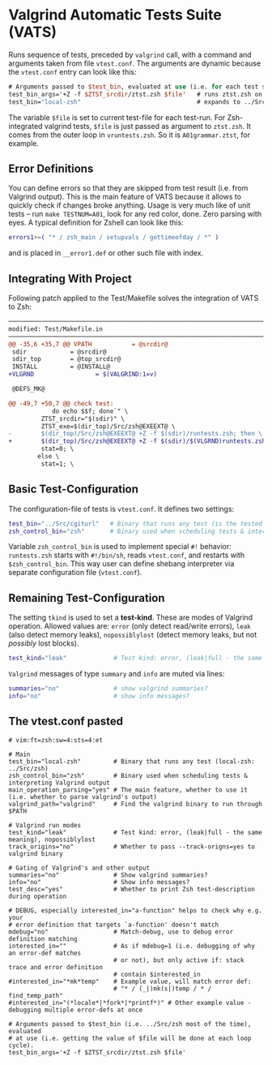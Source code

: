 # Valgrind Automatic Tests Suite (VATS)

Runs sequence of tests, preceded by `valgrind` call, with a command and arguments taken from file `vtest.conf`.
The arguments are dynamic because the `vtest.conf` entry can look like this:

```SystemVerilog
# Arguments passed to $test_bin, evaluated at use (i.e. for each test separately)
test_bin_args='+Z -f $ZTST_srcdir/ztst.zsh $file'   # runs ztst.zsh on given $file
test_bin="local-zsh"                                # expands to ../Src/zsh
```

The variable `$file` is set to current test-file for each test-run. For Zsh-integrated valgrind tests, `$file` is just passed as argument to `ztst.zsh`. It comes from the outer loop in `vruntests.zsh`. So it is `A01grammar.ztst`, for example.

## Error Definitions

You can define errors so that they are skipped from test result (i.e. from Valgrind output). This is
the main feature of VATS because it allows to quickly check if changes broke anything. Usage is very
much like of unit tests – run `make TESTNUM=A01`, look for any red color, done. Zero parsing with
eyes. A typical definition for Zshell can look like this:

```zsh
errors1+=( "* / zsh_main / setupvals / gettimeofday / *" )
```

and is placed in `__error1.def` or other such file with index.

## Integrating With Project

Following patch applied to the Test/Makefile solves the integration of VATS to Zsh:
```diff
──────────────────────────────────────────────────────────────────────────────────────────
modified: Test/Makefile.in
──────────────────────────────────────────────────────────────────────────────────────────
@@ -35,6 +35,7 @@ VPATH           = @srcdir@
 sdir            = @srcdir@
 sdir_top        = @top_srcdir@
 INSTALL         = @INSTALL@
+VLGRND                 = $(VALGRIND:1=v)

 @DEFS_MK@

@@ -49,7 +50,7 @@ check test:
            do echo $$f; done`" \
         ZTST_srcdir="$(sdir)" \
         ZTST_exe=$(dir_top)/Src/zsh@EXEEXT@ \
-        $(dir_top)/Src/zsh@EXEEXT@ +Z -f $(sdir)/runtests.zsh; then \
+        $(dir_top)/Src/zsh@EXEEXT@ +Z -f $(sdir)/$(VLGRND)runtests.zsh; then \
         stat=0; \
        else \
         stat=1; \
```

## Basic Test-Configuration

The configuration-file of tests is `vtest.conf`. It defines two settings:

```zsh
test_bin="../Src/cgiturl"   # Binary that runs any test (is the tested program itself)
zsh_control_bin="zsh"       # Binary used when scheduling tests & interpreting Valgrind output
```

Variable `zsh_control_bin` is used to implement special `#!` behavior: `runtests.zsh`
starts with `#!/bin/sh`, reads `vtest.conf`, and restarts with `$zsh_control_bin`. This way
user can define shebang interpreter via separate configuration file (`vtest.conf`).

## Remaining Test-Configuration

The setting `tkind` is used to set a **test-kind**. These are modes of Valgrind operation.
Allowed values are: `error` (only detect read/write errors), `leak` (also detect memory leaks),
`nopossiblylost` (detect memory leaks, but not _possibly_ lost blocks).

```zsh
test_kind="leak"             # Test kind: error, (leak|full - the same meaning), nopossiblylost 
```

`Valgrind` messages of type `summary` and `info` are muted via lines:

```zsh
summaries="no"               # show valgrind summaries?
info="no"                    # show info messages?
```

## The vtest.conf pasted

```zsh# -*- Mode: sh; indent-tabs-mode: nil; -*-
# vim:ft=zsh:sw=4:sts=4:et

# Main
test_bin="local-zsh"         # Binary that runs any test (local-zsh: ../Src/zsh)
zsh_control_bin="zsh"        # Binary used when scheduling tests & interpreting Valgrind output
main_operation_parsing="yes" # The main feature, whether to use it (i.e. whether to parse valgrind's output)
valgrind_path="valgrind"     # Find the valgrind binary to run through $PATH

# Valgrind run modes
test_kind="leak"             # Test kind: error, (leak|full - the same meaning), nopossiblylost
track_origins="no"           # Whether to pass --track-origns=yes to valgrind binary

# Gating of Valgrind's and other output
summaries="no"               # Show valgrind summaries?
info="no"                    # Show info messages?
test_desc="yes"              # Whether to print Zsh test-description during operation

# DEBUG, especially interested_in="a-function" helps to check why e.g. your
# error definition that targets `a-function' doesn't match
mdebug="no"                  # Match-debug, use to debug error definition matching
interested_in=""             # As if mdebug=1 (i.e. debugging of why an error-def matches
                             # or not), but only active if: stack trace and error definition
                             # contain $interested_in
#interested_in="*mk*temp"    # Example value, will match error def:
                             # "* / (_|)mk(s|)temp / * / find_temp_path"
#interested_in="(*locale*|*fork*|*printf*)" # Other example value - debugging multiple error-defs at once

# Arguments passed to $test_bin (i.e. ../Src/zsh most of the time), evaluated
# at use (i.e. getting the value of $file will be done at each loop cycle).
test_bin_args='+Z -f $ZTST_srcdir/ztst.zsh $file'
```
